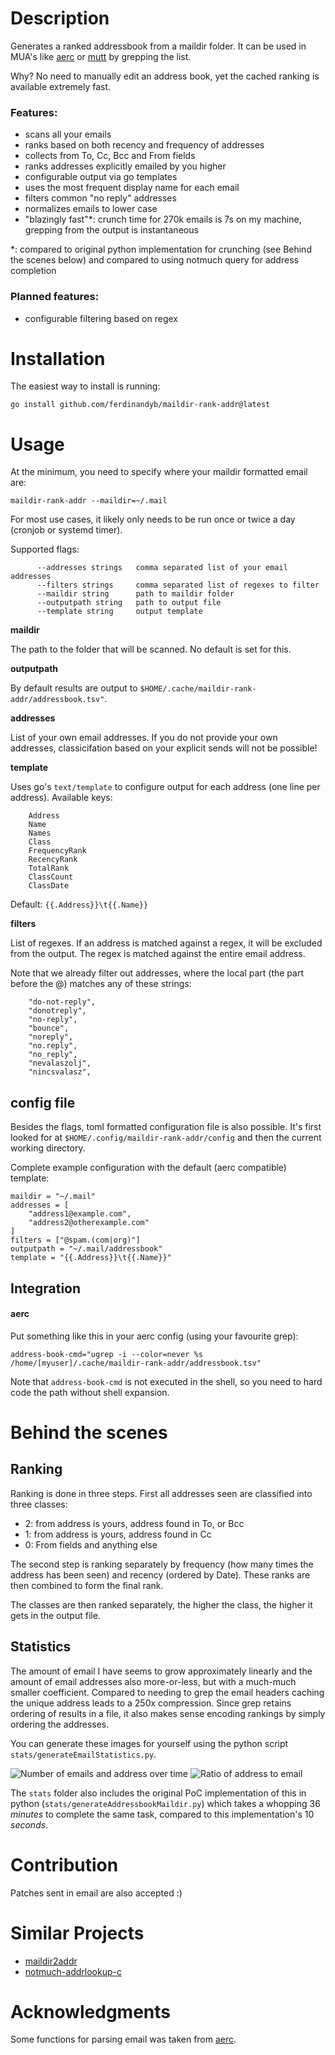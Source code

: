 # Description

Generates a ranked addressbook from a maildir folder. It can be used in MUA's
like [aerc](aerc-mail.org) or [mutt](http://www.mutt.org/) by grepping the
list.

Why? No need to manually edit an address book, yet the cached ranking is
available extremely fast.

### Features:
- scans all your emails
- ranks based on both recency and frequency of addresses
- collects from To, Cc, Bcc and From fields
- ranks addresses explicitly emailed by you higher
- configurable output via go templates
- uses the most frequent display name for each email
- filters common "no reply" addresses
- normalizes emails to lower case
- "blazingly fast"*: crunch time for 270k emails is 7s on my machine, grepping from the output is instantaneous

*: compared to original python implementation for crunching (see Behind the scenes below) and compared to using notmuch query for address completion

### Planned features:

- configurable filtering based on regex

# Installation

The easiest way to install is running:
```
go install github.com/ferdinandyb/maildir-rank-addr@latest
```

# Usage

At the minimum, you need to specify where your maildir formatted email are:

```
maildir-rank-addr --maildir=~/.mail
```

For most use cases, it likely only needs to be run once or twice a day (cronjob
or systemd timer).

Supported flags:

```
      --addresses strings   comma separated list of your email addresses
      --filters strings     comma separated list of regexes to filter
      --maildir string      path to maildir folder
      --outputpath string   path to output file
      --template string     output template
```

**maildir**

The path to the folder that will be scanned. No default is set for this.

**outputpath**

By default results are output to
`$HOME/.cache/maildir-rank-addr/addressbook.tsv"`.

**addresses**

List of your own email addresses. If you do not provide your own addresses,
classicifation based on your explicit sends will not be possible!

**template**

Uses go's `text/template` to configure output for each address (one line per address).
Available keys:
```
	Address
	Name
	Names
	Class
	FrequencyRank
	RecencyRank
	TotalRank
	ClassCount
	ClassDate
```

Default: `{{.Address}}\t{{.Name}}`

**filters**

List of regexes. If an address is matched against a regex, it will be excluded
from the output. The regex is matched against the entire email address.

Note that we already filter out addresses, where the local part (the part
before the @) matches any of these strings:

```
	"do-not-reply",
	"donotreply",
	"no-reply",
	"bounce",
	"noreply",
	"no.reply",
	"no_reply",
	"nevalaszolj",
	"nincsvalasz",
```

## config file

Besides the flags, toml formatted configuration file is also possible. It's
first looked for at `$HOME/.config/maildir-rank-addr/config` and then the
current working directory.

Complete example configuration with the default (aerc compatible) template:

```
maildir = "~/.mail"
addresses = [
    "address1@example.com",
    "address2@otherexample.com"
]
filters = ["@spam.(com|org)"]
outputpath = "~/.mail/addressbook"
template = "{{.Address}}\t{{.Name}}"
```


## Integration

#### aerc

Put something like this in your aerc config (using your favourite grep):
```
address-book-cmd="ugrep -i --color=never %s /home/[myuser]/.cache/maildir-rank-addr/addressbook.tsv"
```

Note that `address-book-cmd` is not executed in the shell, so you need to hard
code the path without shell expansion.

# Behind the scenes

## Ranking

Ranking is done in three steps. First all addresses seen are classified into
three classes:

- 2: from address is yours, address found in To, or Bcc
- 1: from address is yours, address found in Cc
- 0: From fields and anything else

The second step is ranking separately by frequency (how many times the address
has been seen) and recency (ordered by Date). These ranks are then combined to
form the final rank.

The classes are then ranked separately, the higher the class, the higher it
gets in the output file.

## Statistics

The amount of email I have seems to grow approximately linearly and the amount
of email addresses also more-or-less, but with a much-much smaller coefficient.
Compared to needing to grep the email headers caching the unique address leads
to a 250x compression. Since grep retains ordering of results in a file, it
also makes sense encoding rankings by simply ordering the addresses.

You can generate these images for yourself using the python script `stats/generateEmailStatistics.py`.

![Number of emails and address over time](stats/date-address.png)
![Ratio of address to email](stats/email-address.png)

The `stats` folder also includes the original PoC implementation of this in
python (`stats/generateAddressbookMaildir.py`) which takes a whopping 36
_minutes_ to complete the same task, compared to this implementation's 10
_seconds_.

# Contribution

Patches sent in email are also accepted :)

# Similar Projects

- [maildir2addr](https://github.com/BourgeoisBear/maildir2addr)
- [notmuch-addrlookup-c](https://github.com/aperezdc/notmuch-addrlookup-c)


# Acknowledgments

Some functions for parsing email was taken from [aerc](aerc-mail.org).
